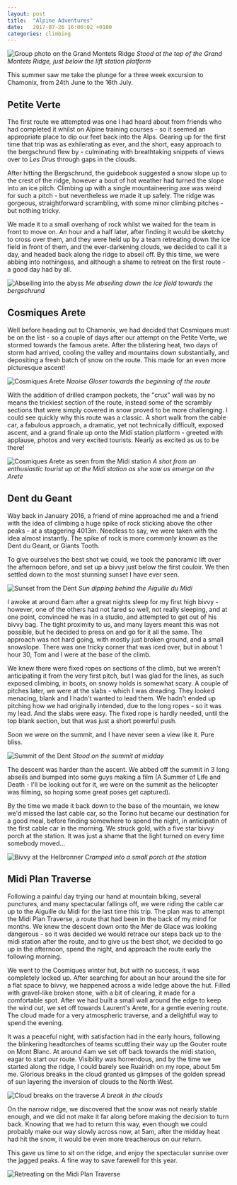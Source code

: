 ```yaml
---
layout: post
title:  "Alpine Adventures"
date:   2017-07-26 16:00:02 +0100
categories: climbing
---
```


![Group photo on the Grand Montets Ridge](/images/alps-2017/group.jpg)
*Stood at the top of the Grand Montets Ridge, just below the lift station platform*


This summer saw me take the plunge for a three week excursion to Chamonix, from 24th June to the 16th July.

## Petite Verte

The first route we attempted was one I had heard about from friends who had completed it whilst on Alpine
training courses - so it seemed an appropriate place to dip our feet back into the Alps. Gearing up for the
first time that trip was as exhilerating as ever, and the short, easy approach to the bergschrund flew by -
culminating with breathtaking snippets of views over to *Les Drus* through gaps in the clouds. 

After hitting the Bergschrund, the guidebook suggested a snow slope up to the crest of the ridge, however
a bout of hot weather had turned the slope into an ice pitch. Climbing up with a single mountaineering axe
was weird for such a pitch - but nevertheless we made it up safely. The ridge was gorgeous, straightforward
scrambling, with some minor climbing pitches - but nothing tricky.

We made it to a small overhang of rock whilst we waited for the team in front to move on. An hour and a half
later, after finding it would be sketchy to cross over them, and they were held up by a team retreating down
the ice field in front of them, and the ever-darkening clouds, we decided to call it a day, and headed back
along the ridge to abseil off. By this time, we were abbing into nothingess, and although a shame to retreat
on the first route - a good day had by all.

![Abseiling into the abyss](/images/alps-2017/abseil.jpg)
*Me abseiling down the ice field towards the bergschrund*

## Cosmiques Arete

Well before heading out to Chamonix, we had decided that Cosmiques must be on the list - so a couple of days
after our attempt on the Petite Verte, we stormed towards the famous arete. After the blistering heat, two
days of storm had arrived, cooling the valley and mountains down substantially, and depositing a fresh batch
of snow on the route. This made for an even more picturesque ascent!

![Cosmiques Arete](/images/alps-2017/cosmiques.jpg)
*Naoise Gloser towards the beginning of the route*

With the addition of drilled crampon pockets, the "crux" wall was by no means the trickiest section of the
route, instead some of the scrambly sections that were simply covered in snow proved to be more
challenging. I could see quickly why this route was a classic. A short walk from the cable car, a fabulous
approach, a dramatic, yet not technically difficult, exposed ascent, and a grand finale up onto the Midi
station platform - greeted with applause, photos and very excited tourists. Nearly as excited as us to
be there!

![Cosmiques Arete as seen from the Midi station](/images/alps-2017/cosmiques2.jpg)
*A shot from an enthusiastic tourist up at the Midi station as she saw us emerge on the Arete*

## Dent du Geant

Way back in January 2016, a friend of mine approached me and a friend with the idea of climbing a huge
spike of rock sticking above the other peaks - at a staggering 4013m. Needless to say, we were taken
with the idea almost instantly. The spike of rock is more commonly known as the Dent du Geant, or
Giants Tooth.

To give ourselves the best shot we could, we took the panoramic lift over the afternoon before, and
set up a bivvy just below the first couloir. We then settled down to the most stunning sunset I have
ever seen.

![Sunset from the Dent](/images/alps-2017/sunset.jpg)
*Sun dipping behind the Aiguille du Midi*

I awoke at around 6am after a great nights sleep for my first high bivvy - however, one of the others
had not fared so well, not really sleeping, and at one point, convinced he was in a studio, and
attempted to get out of his bivvy bag. The tight proximity to us, and many layers meant this was not 
possible, but he decided to press on and go for it all the same. The approach was not hard going, with
mostly just broken ground, and a small snowslope. There was one tricky corner that was iced over, but
in about 1 hour 30, Tom and I were at the base of the climb.

We knew there were fixed ropes on sections of the climb, but we weren't anticipating it from the very
first pitch, but I was glad for the lines, as such exposed climbing, in boots, on snowy holds is
somewhat scary. A couple of pitches later, we were at the slabs - which I was dreading. They looked
menacing, blank and I hadn't wanted to lead them. We hadn't ended up pitching how we had originally
intended, due to the long ropes - so it was my lead. And the slabs were easy. The fixed rope is hardly
needed, until the top blank section, but that was just a short powerful push.

Soon we were on the summit, and I have never seen a view like it. Pure bliss.

![Summit of the Dent](/images/alps-2017/summit.jpg)
*Stood on the summit at midday*

The descent was harder than the ascent. We abbed off the summit in 3 long abseils and bumped into
some guys making a film (A Summer of Life and Death - I'll be looking out for it, we were on
the summit as the helicopter was filming, so hoping some great poses get captured).

By the time we made it back down to the base of the mountain, we knew we'd missed the last cable car,
so the Torino hut became our destination for a good meal, before finding somewhere to spend the night,
in anticipatin of the first cable car in the morning. We struck gold, with a five star bivvy porch at
the station. It was just a shame that the light turned on every time somebody moved...

![Bivvy at the Helbronner](/images/alps-2017/bivvy.jpg)
*Cramped into a small porch at the station*

## Midi Plan Traverse

Following a painful day trying our hand at mountain biking, several punctures, and many spectacular
fallings off, we were riding the cable car up to the Aiguille du Midi for the last time this trip. 
The plan was to attempt the Midi Plan Traverse, a route that had been in the back of my mind for
months. We knew the descent down onto the Mer de Glace was looking dangerous - so it was decided we
would retrace our steps back up to the midi station after the route, and to give us the best shot,
we decided to go up in the afternoon, spend the night, and approach the route early the following
morning.

We went to the Cosmiques winter hut, but with no success, it was completely locked up. After searching
for about an hour around the site for a flat space to bivvy, we happened across a wide ledge above the
hut. Filled with gravel-like broken stone, with a bit of clearing, it made for a comfortable spot. After
we had built a small wall around the edge to keep the wind out, we set off towards Laurent's Arete, for
a gentle evening route. The cloud made for a very atmospheric traverse, and a delightful way to
spend the evening.

It was a peaceful night, with satisfaction had in the early hours, following the blinkering headtorches
of teams scuttling their way up the Gouter route on Mont Blanc. At around 4am we set off back towards
the midi station, eagar to start our route. Visibility was horrendous, and by the time we started
along the ridge, I could barely see Ruairidh on my rope, about 5m me. Glorious breaks in the cloud
granted us glimpses of the golden spread of sun layering the inversion of clouds to the North West.

![Cloud breaks on the traverse](/images/alps-2017/cloud-break.jpg)
*A break in the clouds*

On the narrow ridge, we discovered that the snow was not nearly stable enough, and we did not make it
far along before making the decision to turn back. Knowing that we had to return this way, even though
we could probably make our way slowly across now, at 5am, after the midday heat had hit the snow, it
would be even more treacherous on our return.

This gave us time to sit on the ridge, and enjoy the spectacular sunrise over the jagged peaks. A fine
way to save farewell for this year.

![Retreating on the Midi Plan Traverse](/images/alps-2017/midi-traverse.jpg)
